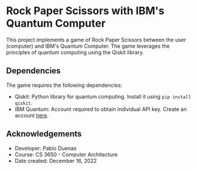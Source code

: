 # Rock Paper Scissors with IBM's Quantum Computer

This project implements a game of Rock Paper Scissors between the user (computer) and IBM's Quantum Computer. The game leverages the principles of quantum computing using the Qiskit library.

## Dependencies

The game requires the following dependencies:

- Qiskit: Python library for quantum computing. Install it using `pip install qiskit`.
- IBM Quantum: Account required to obtain individual API key. Create an account [here](https://quantum-computing.ibm.com/).

## Acknowledgements

- Developer: Pablo Duenas
- Course: CS 3650 - Computer Architecture
- Date created: December 16, 2022 
